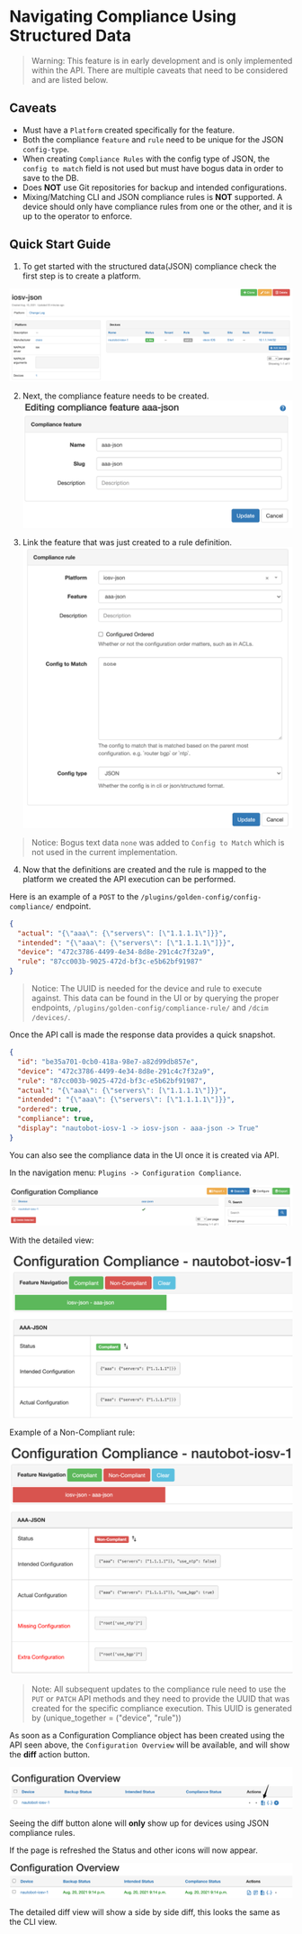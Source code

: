 # Navigating Compliance Using Structured Data

> Warning:
This feature is in early development and is only implemented within the API.  There are multiple caveats that need to be considered and are listed below.

## Caveats
- Must have a `Platform` created specifically for the feature.
- Both the compliance `feature` and `rule` need to be unique for the JSON `config-type`.
- When creating `Compliance Rules` with the config type of JSON, the `config to match` field is not used but must have bogus data in order to save to the DB.
- Does **NOT** use Git repositories for backup and intended configurations.
- Mixing/Matching CLI and JSON compliance rules is **NOT** supported.  A device should only have compliance rules from one or the other, and it is up to the operator to enforce.

## Quick Start Guide

1. To get started with the structured data(JSON) compliance check the first step is to create a platform.

![Example Platform Creation](./img/00-navigating-compliance-json.png)

2. Next, the compliance feature needs to be created.
![Example Feature Creation](./img/01-navigating-compliance-json.png)

3. Link the feature that was just created to a rule definition.
![Example Rule Creation](./img/02-navigating-compliance-json.png)

> Notice: Bogus text data `none` was added to `Config to Match` which is not used in the current implementation.

4. Now that the definitions are created and the rule is mapped to the platform we created the API execution can be performed.

Here is an example of a `POST` to the `/plugins​/golden-config​/config-compliance​/` endpoint.

```json
{
  "actual": "{\"aaa\": {\"servers\": [\"1.1.1.1\"]}}",
  "intended": "{\"aaa\": {\"servers\": [\"1.1.1.1\"]}}",
  "device": "472c3786-4499-4e34-8d8e-291c4c7f32a9",
  "rule": "87cc003b-9025-472d-bf3c-e5b62bf91987"
}
```

> Notice: The UUID is needed for the device and rule to execute against.  This data can be found in the UI or by querying the proper endpoints, `/plugins/golden-config/compliance-rule/` and `/dcim​/devices​/`.

Once the API call is made the response data provides a quick snapshot.
```json
{
  "id": "be35a701-0cb0-418a-98e7-a82d99db857e",
  "device": "472c3786-4499-4e34-8d8e-291c4c7f32a9",
  "rule": "87cc003b-9025-472d-bf3c-e5b62bf91987",
  "actual": "{\"aaa\": {\"servers\": [\"1.1.1.1\"]}}",
  "intended": "{\"aaa\": {\"servers\": [\"1.1.1.1\"]}}",
  "ordered": true,
  "compliance": true,
  "display": "nautobot-iosv-1 -> iosv-json - aaa-json -> True"
}
```

You can also see the compliance data in the UI once it is created via API.

In the navigation menu: `Plugins -> Configuration Compliance`.

![Example Compliance Run in UI](./img/03-navigating-compliance-json.png)

With the detailed view:

![Example Compliance Run in UI Detail](./img/04-navigating-compliance-json.png)

Example of a Non-Compliant rule:

![Example Non-Compliant Run in UI Detail](./img/05-navigating-compliance-json.png)

> Note:
All subsequent updates to the compliance rule need to use the `PUT` or `PATCH` API methods and they need to provide the UUID that was created for the specific compliance execution. This UUID is generated by (unique_together = ("device", "rule"))

As soon as a Configuration Compliance object has been created using the API seen above, the `Configuration Overview` will be available, and will show the **diff** action button.

![Example of Diff Icon](./img/06-navigating-compliance-json.png)

Seeing the diff button alone will **only** show up for devices using JSON compliance rules.

If the page is refreshed the Status and other icons will now appear.

![Show Updated Overview](./img/07-navigating-compliance-json.png)

The detailed diff view will show a side by side diff, this looks the same as the CLI view.
